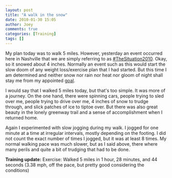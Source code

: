 ```yaml
---
layout: post
title: "A walk in the snow"
date: 2010-01-30 15:05
author: Joey
comments: true
categories: [Training]
tags: []
---
```

My plan today was to walk 5 miles.  However, yesterday an event occurred here in Nashville that we are simply referring to as [#TheSituation2010](http://nashvillest.com/2010/01/29/happy-hour-snow-day/).  Okay, so it snowed about 4 inches.  Normally an event such as this would start the slow doom of any weight loss/exercise plan that I had started.  But this time I am determined and neither snow nor rain nor heat nor gloom of night shall stay me from my appointed [goal](http://nashville.competitor.com/).

I would say that I walked 5 miles today, but that's too simple.  It was more of a journey.  On the one hand, there were spinning cars, people trying to sled over me, people trying to drive over me, 4 inches of snow to trudge through, and slick patches of ice to tiptoe over.  But there was also great beauty in the lonely greenway trail and a sense of accomplishment when I returned home.

Again I experimented with slow jogging during my walk.  I jogged for one minute at a time at irregular intervals, mostly depending on the footing.  I did not count the exact number of times I jogged, but it was at least 8 times.  My normal walking pace was much slower, but as I said above, there where many perils and quite a bit of trudging that had to be done.

**Training update:**
Exercise: Walked 5 miles in 1 hour, 28 minutes, and 44 seconds (3.38 mph, off the pace, but pretty good considering the conditions)
